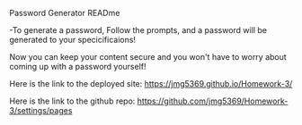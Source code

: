 Password Generator READme

-To generate a password, Follow the prompts, and a password will be generated to your specicificaions! 

Now you can keep your content secure and you won't have to worry about coming up with a password yourself!

Here is the link to the deployed site:
https://jmg5369.github.io/Homework-3/

Here is the link to the github repo:
https://github.com/jmg5369/Homework-3/settings/pages